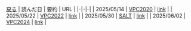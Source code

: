 [戻る](../README.md)
| 読んだ日 | 要約 | URL |
|-|-|-|
| 2025/05/14 | [VPC2020](src/VPC2020.md) | [link](https://arxiv.org/pdf/2109.00648) |
| 2025/05/22 | [VPC2022](src/VPC2022.md) | [link](https://arxiv.org/pdf/2407.11516) |
| 2025/05/30 | [SALT](src/SALT.md) | [link](https://ieeexplore.ieee.org/stamp/stamp.jsp?arnumber=10389719) | 
| 2025/06/02 | [VPC2024](src/VPC2024.md) | [link](https://arxiv.org/pdf/2404.02677v2) | 
